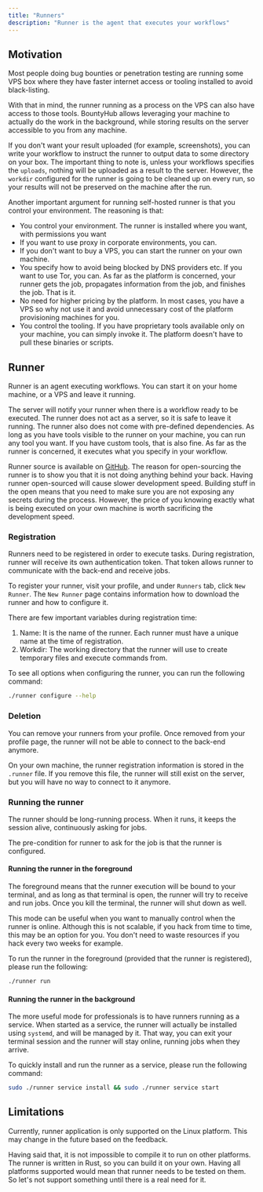```yaml
---
title: "Runners"
description: "Runner is the agent that executes your workflows"
---
```


## Motivation

Most people doing bug bounties or penetration testing are running some VPS box where they have faster internet access or tooling installed to avoid black-listing.

With that in mind, the runner running as a process on the VPS can also have access to those tools. BountyHub allows leveraging your machine to actually do the work in the background, while storing results on the server accessible to you from any machine.

If you don't want your result uploaded (for example, screenshots), you can write your workflow to instruct the runner to output data to some directory on your box.
The important thing to note is, unless your workflows specifies the `uploads`, nothing will be uploaded as a result to the server. However, the `workdir` configured for the runner is going to be cleaned up on every run, so your results will not be preserved on the machine after the run.

Another important argument for running self-hosted runner is that you control your environment. The reasoning is that:
- You control your environment. The runner is installed where you want, with permissions you want
- If you want to use proxy in corporate environments, you can.
- If you don't want to buy a VPS, you can start the runner on your own machine.
- You specify how to avoid being blocked by DNS providers etc. If you want to use Tor, you can. As far as the platform is concerned, your runner gets the job, propagates information from the job, and finishes the job. That is it.
- No need for higher pricing by the platform. In most cases, you have a VPS so why not use it and avoid unnecessary cost of
the platform provisioning machines for you.
- You control the tooling. If you have proprietary tools available only on your machine, you can simply invoke it. The platform doesn't have to pull these binaries or scripts.

## Runner

Runner is an agent executing workflows. You can start it on your home machine, or a VPS and leave it running.

The server will notify your runner when there is a workflow ready to be executed. The runner does not act as a server,
so it is safe to leave it running. The runner also does not come with pre-defined dependencies. As long as you have tools visible to the runner on your machine, you can run any tool you want. If you have custom tools, that is also fine. As far as the runner is concerned, it executes what you specify in your workflow.

Runner source is available on [GitHub](https://github.com/bountyhub-org/runner). The reason for open-sourcing the runner is to
show you that it is not doing anything behind your back. Having runner open-sourced will cause slower development speed.
Building stuff in the open means that you need to make sure you are not exposing any secrets during the process. However,
the price of you knowing exactly what is being executed on your own machine is worth sacrificing the development speed.

### Registration

Runners need to be registered in order to execute tasks. During registration, runner will receive its own authentication token. That token allows runner to communicate with the back-end and receive jobs.

To register your runner, visit your profile, and under `Runners` tab, click `New Runner`. The `New Runner` page
contains information how to download the runner and how to configure it.

There are few important variables during registration time:
1. Name: It is the name of the runner. Each runner must have a unique name at the time of registration.
2. Workdir: The working directory that the runner will use to create temporary files and execute commands from.

To see all options when configuring the runner, you can run the following command:

```bash
./runner configure --help
```

### Deletion

You can remove your runners from your profile. Once removed from your profile page, the runner will not be able to connect to the back-end anymore. 

On your own machine, the runner registration information is stored in the `.runner` file. If you remove this file, the runner will still exist on the server, but you will have no way to connect to it anymore.

### Running the runner

The runner should be long-running process. When it runs, it keeps the session alive, continuously asking for jobs.

The pre-condition for runner to ask for the job is that the runner is configured.

#### Running the runner in the foreground

The foreground means that the runner execution will be bound to your terminal, and as long as that terminal is open, the runner will try to receive and run jobs. Once you kill the terminal, the runner will shut down as well.

This mode can be useful when you want to manually control when the runner is online. Although this is not scalable, if you hack from time to time, this may be an option for you. You don't need to waste resources if you hack every two weeks for example.

To run the runner in the foreground (provided that the runner is registered), please run the following:

```bash
./runner run
```

#### Running the runner in the background

The more useful mode for professionals is to have runners running as a service. When started as a service, the runner will actually be installed using `systemd`, and will be managed by it. That way, you can exit your terminal session and the runner will stay online, running jobs when they arrive. 

To quickly install and run the runner as a service, please run the following command:

```bash
sudo ./runner service install && sudo ./runner service start
```
## Limitations

Currently, runner application is only supported on the Linux platform. This may change in the future based on the feedback.

Having said that, it is not impossible to compile it to run on other platforms. The runner is written in Rust, so you can
build it on your own. Having all platforms supported would mean that runner needs to be tested on them. So let's not
support something until there is a real need for it.